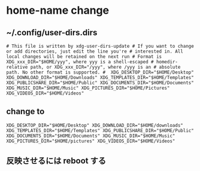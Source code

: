 # home-name change

## ~/.config/user-dirs.dirs

`
    # This file is written by xdg-user-dirs-update
    # If you want to change or add directories, just edit the line you're
    # interested in. All local changes will be retained on the next run
    # Format is XDG_xxx_DIR="$HOME/yyy", where yyy is a shell-escaped
    # homedir-relative path, or XDG_xxx_DIR="/yyy", where /yyy is an
    # absolute path. No other format is supported.
    # 
    XDG_DESKTOP_DIR="$HOME/Desktop"
    XDG_DOWNLOAD_DIR="$HOME/Downloads"
    XDG_TEMPLATES_DIR="$HOME/Templates"
    XDG_PUBLICSHARE_DIR="$HOME/Public"
    XDG_DOCUMENTS_DIR="$HOME/Documents"
    XDG_MUSIC_DIR="$HOME/Music"
    XDG_PICTURES_DIR="$HOME/Pictures"
    XDG_VIDEOS_DIR="$HOME/Videos"
`

## change to
`
    XDG_DESKTOP_DIR="$HOME/Desktop"
    XDG_DOWNLOAD_DIR="$HOME/downloads"
    XDG_TEMPLATES_DIR="$HOME/Templates"
    XDG_PUBLICSHARE_DIR="$HOME/Public"
    XDG_DOCUMENTS_DIR="$HOME/Documents"
    XDG_MUSIC_DIR="$HOME/Music"
    XDG_PICTURES_DIR="$HOME/pictures"
    XDG_VIDEOS_DIR="$HOME/Videos"
`

## 反映させるには reboot する
